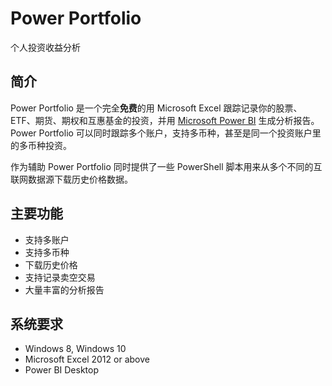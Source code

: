 # Power Portfolio
个人投资收益分析

## 简介
Power Portfolio 是一个完全**免费**的用 Microsoft Excel 跟踪记录你的股票、ETF、期货、期权和互惠基金的投资，并用 [Microsoft Power BI](https://powerbi.microsoft.com/) 生成分析报告。Power Portfolio 可以同时跟踪多个账户，支持多币种，甚至是同一个投资账户里的多币种投资。

作为辅助 Power Portfolio 同时提供了一些 PowerShell 脚本用来从多个不同的互联网数据源下载历史价格数据。

## 主要功能
* 支持多账户
* 支持多币种
* 下载历史价格
* 支持记录卖空交易
* 大量丰富的分析报告

## 系统要求
* Windows 8, Windows 10
* Microsoft Excel 2012 or above
* Power BI Desktop